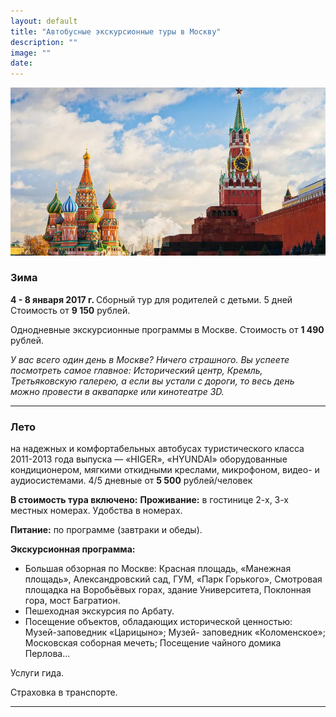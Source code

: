 ```yaml
---
layout: default
title: "Автобусные экскурсионные туры в Москву"
description: ""
image: ""
date: 
---
```


<img alt="Красная площадь" src="/img/moscow-red-sqare.jpg">

<h3>Зима</h3>
<b>4 - 8 января 2017 г. </b> Сборный тур для родителей с детьми. 5 дней Стоимость от <b>9 150</b> рублей. 

Однодневные экскурсионные программы в Москве. Стоимость от <b>1 490</b> рублей. 
<i>

У вас всего один день в Москве? Ничего страшного. Вы успеете посмотреть cамое главное: Исторический центр, Кремль, Третьяковскую галерею, а если вы устали с дороги, то весь день можно провести в аквапарке или кинотеатре 3D. 

</i>
<hr>
<h3>Лето</h3>
на надежных и комфортабельных автобусах туристического класса 2011-2013 года выпуска — «HIGER», «HYUNDAI» оборудованные кондиционером, мягкими откидными креслами, микрофоном, видео- и аудиосистемами. 

<!-- region -->4/5 дневные от <b>5 500</b> рублей/человек

<b>В стоимость тура включено:</b>
<b>Проживание:</b> в гостинице 2-х, 3-х местных номерах. Удобства в номерах. 

<b>Питание:</b> по программе (завтраки и обеды). 

<b>Экскурсионная программа:</b>

- Большая обзорная по Москве: Красная площадь, «Манежная площадь», Александровский сад, ГУМ, «Парк Горького», Смотровая площадка на Воробьёвых горах, здание Университета, Поклонная гора, мост Багратион. 
- Пешеходная экскурсия по Арбату. 
- Посещение объектов, обладающих исторической ценностью: Музей-заповедник «Царицыно»; Музей- заповедник «Коломенское»; Московская соборная мечеть; Посещение чайного домика Перлова... 

Услуги гида. 

Страховка в транспорте. 

<hr>
